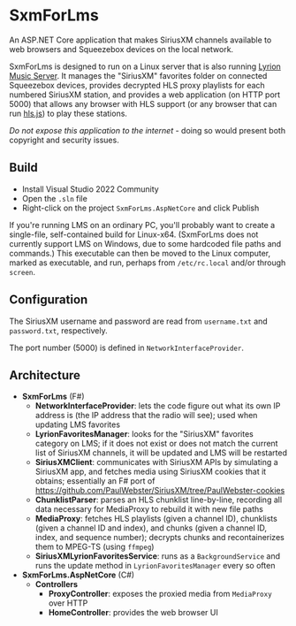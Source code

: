 # SxmForLms

An ASP.NET Core application that makes SiriusXM channels available to web browsers and Squeezebox devices on the local network.

SxmForLms is designed to run on a Linux server that is also running [Lyrion Music Server](https://lyrion.org/). It manages the "SiriusXM" favorites folder on connected Squeezebox devices, provides decrypted HLS proxy playlists for each numbered SiriusXM station, and provides a web application (on HTTP port 5000) that allows any browser with HLS support (or any browser that can run [hls.js](https://github.com/video-dev/hls.js)) to play these stations.

*Do not expose this application to the internet* - doing so would present both copyright and security issues.

## Build

* Install Visual Studio 2022 Community
* Open the `.sln` file
* Right-click on the project `SxmForLms.AspNetCore` and click Publish

If you're running LMS on an ordinary PC, you'll probably want to create a single-file, self-contained build for Linux-x64. (SxmForLms does not currently support LMS on Windows, due to some hardcoded file paths and commands.) This executable can then be moved to the Linux computer, marked as executable, and run, perhaps from `/etc/rc.local` and/or through `screen`.

## Configuration

The SiriusXM username and password are read from `username.txt` and `password.txt`, respectively.

The port number (5000) is defined in `NetworkInterfaceProvider`.

## Architecture

* **SxmForLms** (F#)
    * **NetworkInterfaceProvider**: lets the code figure out what its own IP address is (the IP address that the radio will see); used when updating LMS favorites
    * **LyrionFavoritesManager**: looks for the "SiriusXM" favorites category on LMS; if it does not exist or does not match the current list of SiriusXM channels, it will be updated and LMS will be restarted
    * **SiriusXMClient**: communicates with SiriusXM APIs by simulating a SiriusXM app, and fetches media using SiriusXM cookies that it obtains; essentially an F# port of https://github.com/PaulWebster/SiriusXM/tree/PaulWebster-cookies
    * **ChunklistParser**: parses an HLS chunklist line-by-line, recording all data necessary for MediaProxy to rebuild it with new file paths
    * **MediaProxy**: fetches HLS playlists (given a channel ID), chunklists (given a channel ID and index), and chunks (given a channel ID, index, and sequence number); decrypts chunks and recontainerizes them to MPEG-TS (using `ffmpeg`)
    * **SiriusXMLyrionFavoritesService**: runs as a `BackgroundService` and runs the update method in `LyrionFavoritesManager` every so often
* **SxmForLms.AspNetCore** (C#)
    * **Controllers**
        * **ProxyController**: exposes the proxied media from `MediaProxy` over HTTP
        * **HomeController**: provides the web browser UI

